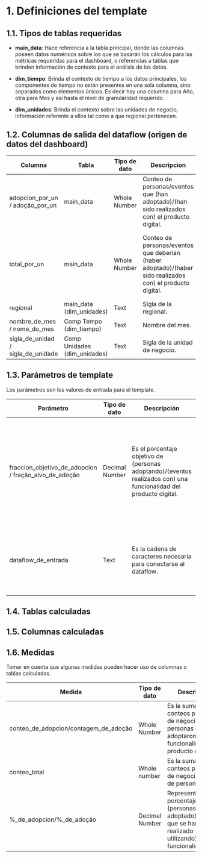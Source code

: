# **1. Definiciones del template**

## **1.1. Tipos de tablas requeridas**

- **main_data**: Hace referencia a la tabla principal, donde las columnas poseen datos numéricos sobre los que se basarán los cálculos para las métricas requeridas para el dashboard, o referencias a tablas que brinden información de contexto para el análisis de los datos.

- **dim_tiempo**: Brinda el contexto de tiempo a los datos principales, los componentes de tiempo no están presentes en una sola columna, sino separados como elementos únicos. Es decir hay una columna para Año, otra para Mes y así hasta el nivel de granularidad requerido.

- **dim_unidades**: Brinda el contexto sobre las unidades de negocio, información referente a ellos tal como a que regional pertenecen.

## **1.2. Columnas de salida del dataflow (origen de datos del dashboard)**

|**Columna**  |**Tabla**  |**Tipo de dato**  |**Descripcion**  |**Notas**|
|--|--|--|--|--|
|adopcion_por_un / adoção_por_un |main_data|Whole Number|Conteo de personas/eventos que (han adoptado)/(han sido realizados con) el producto digital.||
|total_por_un|main_data  |Whole Number|Conteo de personas/eventos que deberían (haber adoptado)/(haber sido realizados con) el producto digital.|solo incluye al personal que debería usar el producto digital (excluir personal de limpieza, mantenimiento, etc).|
|regional|main_data (dim_unidades)|Text|Sigla de la regional.||
|nombre_de_mes / nome_do_mes|Comp Tempo (dim_tiempo)|Text|Nombre del mes.||
|sigla_de_unidad / sigla_de_unidade|Comp Unidades (dim_unidades)|Text|Sigla de la unidad de negocio.||

## **1.3. Parámetros de template**
Los parámetros son los valores de entrada para el template.

|**Parámetro**|**Tipo de dato**|**Descripción**|**Notas** |
|--|--|--|--|
|fraccion_objetivo_de_adopcion / fração_alvo_de_adoção|Decimal Number|Es el porcentaje objetivo de (personas adoptando)/(eventos realizados con) una funcionalidad del producto digital.|La fracción esta definida con respecto al total de personas que se espera usen la funcionalidad del producto digital, se excluye personal de limpieza, mantenimiento.|
|dataflow_de_entrada|Text|Es la cadena de caracteres necesaria para conectarse al dataflow.|Se debe tomar en cuenta que se debe tener las credenciales correctas para poder extraer a información del dataflow.||

## **1.4. Tablas calculadas**



## **1.5. Columnas calculadas**



## **1.6. Medidas**

Tomar en cuenta que algunas medidas pueden hacer uso de columnas o tablas calculadas.

|**Medida**|**Tipo de dato**|**Descripción**|**Medidas**|**Columnas** |
|--|--|--|--|--|
|conteo_de_adopcion/contagem_de_adoção|Whole Number|Es la suma de los conteos por unidad de negocio de las personas que adoptaron la funcionalidad del producto digital.||main_data[adopcion_por_un] ||
|conteo_total|Whole number|Es la suma de los conteos por unidad de negocio del total de personas.|||
|%_de_adopcion/%_de_adoção|Decimal Number|Representa el porcentaje de (personas que han adoptado)/(eventos que se han realizado utilizando) la funcionalidad.|conteo_de_adopcion, conteo_total||